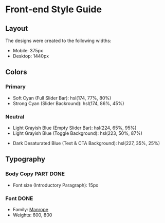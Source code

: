 # Front-end Style Guide

## Layout

The designs were created to the following widths:

- Mobile: 375px
- Desktop: 1440px

## Colors

### Primary

- Soft Cyan (Full Slider Bar): hsl(174, 77%, 80%)
- Strong Cyan (Slider Backround): hsl(174, 86%, 45%)
<!-- - Light Grayish Red (Discount Background): hsl(14, 92%, 95%) -->
<!-- - Light Red (Discount Text): hsl(15, 100%, 70%) -->
<!-- - Pale Blue (CTA Text): hsl(226, 100%, 87%) -->

### Neutral

<!-- - White (Pricing Component Background): hsl (0, 0%, 100%) -->
<!-- - Very Pale Blue (Main Background): hsl(230, 100%, 99%) -->
- Light Grayish Blue (Empty Slider Bar): hsl(224, 65%, 95%)
- Light Grayish Blue (Toggle Background): hsl(223, 50%, 87%)
<!-- - Grayish Blue (Text): hsl(225, 20%, 60%)  -->
- Dark Desaturated Blue (Text & CTA Background): hsl(227, 35%, 25%)

## Typography

### Body Copy PART DONE

- Font size (Introductory Paragraph): 15px
<!-- Font size set on body - set other sizes relative? -->

### Font DONE

- Family: [Manrope](https://fonts.google.com/specimen/Manrope)
- Weights: 600, 800